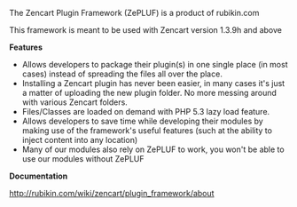 The Zencart Plugin Framework (ZePLUF) is a product of rubikin.com

This framework is meant to be used with Zencart version 1.3.9h and above

**Features**
- Allows developers to package their plugin(s) in one single place (in most cases) instead of spreading the files all over the place.
- Installing a Zencart plugin has never been easier, in many cases it's just a matter of uploading the new plugin folder. No more messing around with various Zencart folders.
- Files/Classes are loaded on demand with PHP 5.3 lazy load feature.
- Allows developers to save time while developing their modules by making use of the framework's useful features (such at the ability to inject content into any location)
- Many of our modules also rely on ZePLUF to work, you won't be able to use our modules without ZePLUF

**Documentation**

http://rubikin.com/wiki/zencart/plugin_framework/about
